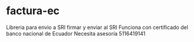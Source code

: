 # factura-ec
Libreria para envio a SRI
firmar y enviar al SRI
Funciona con certificado del banco nacional de Ecuador
Necesita asesoría 5116419141